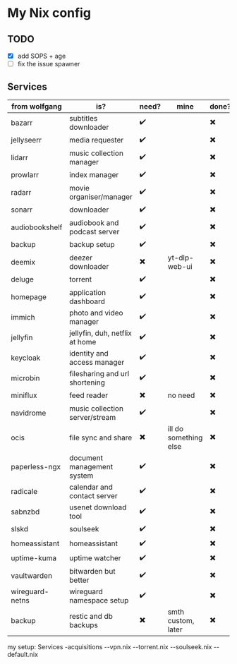 # My Nix config

## TODO

- [x] add SOPS + age
- [ ] fix the issue spawner

## Services

| from wolfgang     | is?                           | need?                     | mine                  | done?                     |
| ---               |---                            |---                        |---                    |---                        |
| bazarr            | subtitles downloader          | :heavy_check_mark:        |                       | :heavy_multiplication_x:  |
| jellyseerr        | media requester               | :heavy_check_mark:        |                       | :heavy_multiplication_x:  |
| lidarr            | music collection manager      | :heavy_check_mark:        |                       | :heavy_multiplication_x:  |
| prowlarr          | index manager                 | :heavy_check_mark:        |                       | :heavy_multiplication_x:  |
| radarr            | movie organiser/manager       | :heavy_check_mark:        |                       | :heavy_multiplication_x:  |
| sonarr            | downloader                    | :heavy_check_mark:        |                       | :heavy_multiplication_x:  |
| audiobookshelf    | audiobook and podcast server  | :heavy_check_mark:        |                       | :heavy_multiplication_x:  |
| backup            | backup setup                  | :heavy_check_mark:        |                       | :heavy_multiplication_x:  |
| deemix            | deezer downloader             | :heavy_multiplication_x:  | yt-dlp-web-ui         | :heavy_multiplication_x:  |
| deluge            | torrent                       | :heavy_check_mark:        |                       | :heavy_multiplication_x:  |
| homepage          | application dashboard         | :heavy_check_mark:        |                       | :heavy_multiplication_x:  |
| immich            | photo and video manager       | :heavy_check_mark:        |                       | :heavy_multiplication_x:  |
| jellyfin          | jellyfin, duh, netflix at home| :heavy_check_mark:        |                       | :heavy_multiplication_x:  |
| keycloak          | identity and access manager   | :heavy_check_mark:        |                       | :heavy_multiplication_x:  |
| microbin          | filesharing and url shortening| :heavy_check_mark:        |                       | :heavy_multiplication_x:  |
| miniflux          | feed reader                   | :heavy_multiplication_x:  | no need               | :heavy_multiplication_x:  |
| navidrome         | music collection server/stream| :heavy_check_mark:        |                       | :heavy_multiplication_x:  |
| ocis              | file sync and share           | :heavy_multiplication_x:  | ill do something else | :heavy_multiplication_x:  |
| paperless-ngx     | document management system    | :heavy_check_mark:        |                       | :heavy_multiplication_x:  |
| radicale          | calendar and contact server   | :heavy_check_mark:        |                       | :heavy_multiplication_x:  |
| sabnzbd           | usenet download tool          | :heavy_check_mark:        |                       | :heavy_multiplication_x:  |
| slskd             | soulseek                      | :heavy_check_mark:        |                       | :heavy_multiplication_x:  |
| homeassistant     | homeassistant                 | :heavy_check_mark:        |                       | :heavy_multiplication_x:  |
| uptime-kuma       | uptime watcher                | :heavy_check_mark:        |                       | :heavy_multiplication_x:  |
| vaultwarden       | bitwarden but better          | :heavy_check_mark:        |                       | :heavy_multiplication_x:  |
| wireguard-netns   | wireguard namespace setup     | :heavy_check_mark:        |                       | :heavy_multiplication_x:  |
| backup            | restic and db backups         | :heavy_multiplication_x:  | smth custom, later    | :heavy_multiplication_x:  |

my setup:
Services
-acquisitions
--vpn.nix
--torrent.nix
--soulseek.nix
--default.nix
